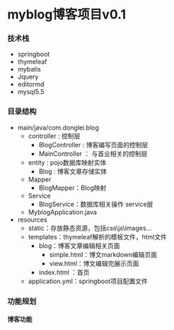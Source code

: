 # myblog博客项目v0.1

### 技术栈

- springboot
- thymeleaf
- mybatis
- Jquery
- editormd
- mysql5.5



### 目录结构

* main/java/com.donglei.blog
  * controller :  控制层
    * BlogController :   博客编写页面的控制层
    * MainController ：  与首业相关的控制层
  * entity :  pojo数据库映射实体
    * Blog :  博客文章存储实体
  * Mapper
    * BlogMapper：Blog映射
  * Service
    * BlogService：数据库相关操作  service层
  * MyblogApplication.java 
* resources
  * static：存放静态资源，包括css\js\images...
  * templates：thymeleaf解析的模板文件，html文件
    * blog：博客文章编辑相关页面
      * simple.html：博文markdown编辑页面
      * view.html：博文编辑完展示页面
    * index.html ：首页
  * application.yml：springboot项目配置文件

### 功能规划

#### 博客功能